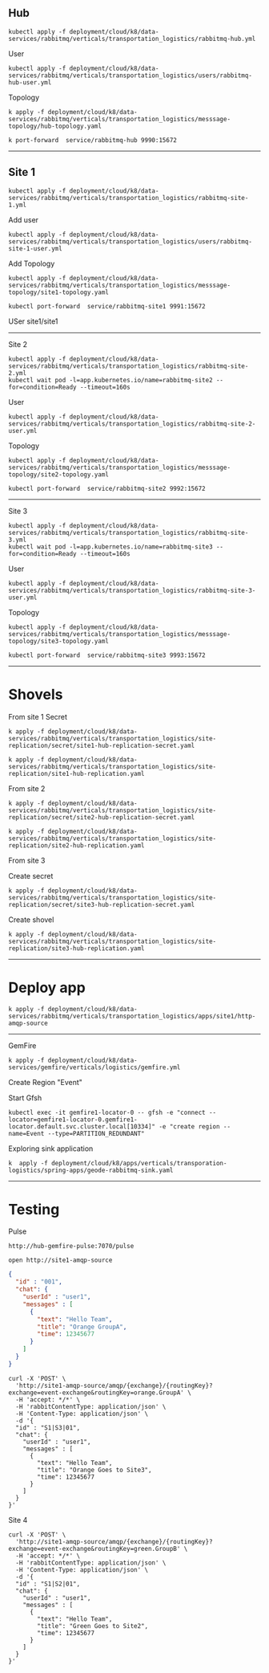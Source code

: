 

## Hub
```shell
kubectl apply -f deployment/cloud/k8/data-services/rabbitmq/verticals/transportation_logistics/rabbitmq-hub.yml
```

User
```shell
kubectl apply -f deployment/cloud/k8/data-services/rabbitmq/verticals/transportation_logistics/users/rabbitmq-hub-user.yml
```

Topology

```shell
k apply -f deployment/cloud/k8/data-services/rabbitmq/verticals/transportation_logistics/messsage-topology/hub-topology.yaml
```

```shell
k port-forward  service/rabbitmq-hub 9990:15672
```

-------------------

## Site 1

```shell
kubectl apply -f deployment/cloud/k8/data-services/rabbitmq/verticals/transportation_logistics/rabbitmq-site-1.yml
```

Add user

```shell
kubectl apply -f deployment/cloud/k8/data-services/rabbitmq/verticals/transportation_logistics/users/rabbitmq-site-1-user.yml
```

Add Topology 

```shell
kubectl apply -f deployment/cloud/k8/data-services/rabbitmq/verticals/transportation_logistics/messsage-topology/site1-topology.yaml
```

```shell
kubectl port-forward  service/rabbitmq-site1 9991:15672
```

USer site1/site1

--------------------

Site 2

```shell
kubectl apply -f deployment/cloud/k8/data-services/rabbitmq/verticals/transportation_logistics/rabbitmq-site-2.yml
kubectl wait pod -l=app.kubernetes.io/name=rabbitmq-site2 --for=condition=Ready --timeout=160s
```

User
```shell
kubectl apply -f deployment/cloud/k8/data-services/rabbitmq/verticals/transportation_logistics/rabbitmq-site-2-user.yml
```

Topology

```shell
kubectl apply -f deployment/cloud/k8/data-services/rabbitmq/verticals/transportation_logistics/messsage-topology/site2-topology.yaml
```

```shell
kubectl port-forward  service/rabbitmq-site2 9992:15672
```
----------------

Site 3

```shell
kubectl apply -f deployment/cloud/k8/data-services/rabbitmq/verticals/transportation_logistics/rabbitmq-site-3.yml
kubectl wait pod -l=app.kubernetes.io/name=rabbitmq-site3 --for=condition=Ready --timeout=160s
```

User
```shell
kubectl apply -f deployment/cloud/k8/data-services/rabbitmq/verticals/transportation_logistics/rabbitmq-site-3-user.yml
```

Topology

```shell
kubectl apply -f deployment/cloud/k8/data-services/rabbitmq/verticals/transportation_logistics/messsage-topology/site3-topology.yaml
```
```shell
kubectl port-forward  service/rabbitmq-site3 9993:15672
```

-------------

# Shovels

From site 1
Secret 

```shell
k apply -f deployment/cloud/k8/data-services/rabbitmq/verticals/transportation_logistics/site-replication/secret/site1-hub-replication-secret.yaml
```

```shell
k apply -f deployment/cloud/k8/data-services/rabbitmq/verticals/transportation_logistics/site-replication/site1-hub-replication.yaml
```


From site 2

```shell
k apply -f deployment/cloud/k8/data-services/rabbitmq/verticals/transportation_logistics/site-replication/secret/site2-hub-replication-secret.yaml
```

```shell
k apply -f deployment/cloud/k8/data-services/rabbitmq/verticals/transportation_logistics/site-replication/site2-hub-replication.yaml
```


From site 3

Create secret
```shell
k apply -f deployment/cloud/k8/data-services/rabbitmq/verticals/transportation_logistics/site-replication/secret/site3-hub-replication-secret.yaml
```

Create shovel
```shell
k apply -f deployment/cloud/k8/data-services/rabbitmq/verticals/transportation_logistics/site-replication/site3-hub-replication.yaml
```


-----------------

# Deploy app


```shell
k apply -f deployment/cloud/k8/data-services/rabbitmq/verticals/transportation_logistics/apps/site1/http-amqp-source
```


---------------------------------------------

GemFire 


```shell
k apply -f deployment/cloud/k8/data-services/gemfire/verticals/logistics/gemfire.yml
```



Create Region "Event"

Start Gfsh

```shell
kubectl exec -it gemfire1-locator-0 -- gfsh -e "connect --locator=gemfire1-locator-0.gemfire1-locator.default.svc.cluster.local[10334]" -e "create region --name=Event --type=PARTITION_REDUNDANT"
```

Exploring sink application

```shell
k  apply -f deployment/cloud/k8/apps/verticals/transporation-logistics/spring-apps/geode-rabbitmq-sink.yaml
```


----------------

# Testing

Pulse

```shell
http://hub-gemfire-pulse:7070/pulse
```

```shell
open http://site1-amqp-source
```


```json
{
  "id" : "001",
  "chat": {
    "userId" : "user1",
    "messages" : [
      {
        "text": "Hello Team",
        "title": "Orange GroupA",
        "time": 12345677
      } 
    ]
  }
}
```

```shell
curl -X 'POST' \
  'http://site1-amqp-source/amqp/{exchange}/{routingKey}?exchange=event-exchange&routingKey=orange.GroupA' \
  -H 'accept: */*' \
  -H 'rabbitContentType: application/json' \
  -H 'Content-Type: application/json' \
  -d '{
  "id" : "S1|S3|01",
  "chat": {
    "userId" : "user1",
    "messages" : [
      {
        "text": "Hello Team",
        "title": "Orange Goes to Site3",
        "time": 12345677
      } 
    ]
  }
}'
```

Site 4
```shell
curl -X 'POST' \
  'http://site1-amqp-source/amqp/{exchange}/{routingKey}?exchange=event-exchange&routingKey=green.GroupB' \
  -H 'accept: */*' \
  -H 'rabbitContentType: application/json' \
  -H 'Content-Type: application/json' \
  -d '{
  "id" : "S1|S2|01",
  "chat": {
    "userId" : "user1",
    "messages" : [
      {
        "text": "Hello Team",
        "title": "Green Goes to Site2",
        "time": 12345677
      } 
    ]
  }
}'
```